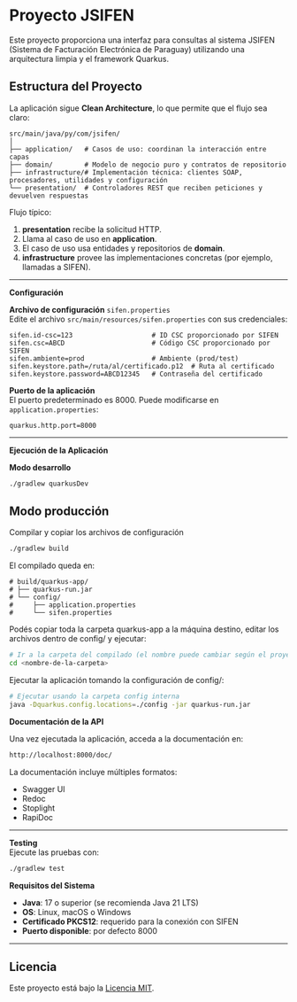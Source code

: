 # Proyecto JSIFEN

Este proyecto proporciona una interfaz para consultas al sistema JSIFEN (Sistema de Facturación Electrónica de Paraguay) utilizando una arquitectura limpia y el framework Quarkus.

## Estructura del Proyecto
La aplicación sigue **Clean Architecture**, lo que permite que el flujo sea claro:
```
src/main/java/py/com/jsifen/
│
├── application/   # Casos de uso: coordinan la interacción entre capas
├── domain/        # Modelo de negocio puro y contratos de repositorio
├── infrastructure/# Implementación técnica: clientes SOAP, procesadores, utilidades y configuración
└── presentation/  # Controladores REST que reciben peticiones y devuelven respuestas
```

Flujo típico:
1. **presentation** recibe la solicitud HTTP.
2. Llama al caso de uso en **application**.
3. El caso de uso usa entidades y repositorios de **domain**.
4. **infrastructure** provee las implementaciones concretas (por ejemplo, llamadas a SIFEN).


---

**Configuración**

**Archivo de configuración** `sifen.properties`  
Edite el archivo `src/main/resources/sifen.properties` con sus credenciales:

```
sifen.id-csc=123                    # ID CSC proporcionado por SIFEN
sifen.csc=ABCD                      # Código CSC proporcionado por SIFEN
sifen.ambiente=prod                 # Ambiente (prod/test)
sifen.keystore.path=/ruta/al/certificado.p12  # Ruta al certificado
sifen.keystore.password=ABCD12345   # Contraseña del certificado
```

**Puerto de la aplicación**  
El puerto predeterminado es 8000. Puede modificarse en `application.properties`:

```
quarkus.http.port=8000
```

---

**Ejecución de la Aplicación**

**Modo desarrollo**
```bash
./gradlew quarkusDev
```



## Modo producción
 Compilar y copiar los archivos de configuración

```bash
./gradlew build
```
El compilado queda en:

```
# build/quarkus-app/
# ├── quarkus-run.jar
# └── config/
#     ├── application.properties
#     └── sifen.properties
```
Podés copiar toda la carpeta quarkus-app a la máquina destino,
editar los archivos dentro de config/ y ejecutar:

```bash
# Ir a la carpeta del compilado (el nombre puede cambiar según el proyecto)
cd <nombre-de-la-carpeta>
```
Ejecutar la aplicación tomando la configuración de config/:
```bash
# Ejecutar usando la carpeta config interna
java -Dquarkus.config.locations=./config -jar quarkus-run.jar
```

**Documentación de la API**

Una vez ejecutada la aplicación, acceda a la documentación en:

```bash
http://localhost:8000/doc/
```

La documentación incluye múltiples formatos:

* Swagger UI
* Redoc
* Stoplight
* RapiDoc

---

**Testing**  
Ejecute las pruebas con:

```bash
./gradlew test
```


**Requisitos del Sistema**

* **Java**: 17 o superior (se recomienda Java 21 LTS)
* **OS**: Linux, macOS o Windows
* **Certificado PKCS12**: requerido para la conexión con SIFEN
* **Puerto disponible**: por defecto 8000

---


## Licencia

Este proyecto está bajo la [Licencia MIT](./LICENSE).
